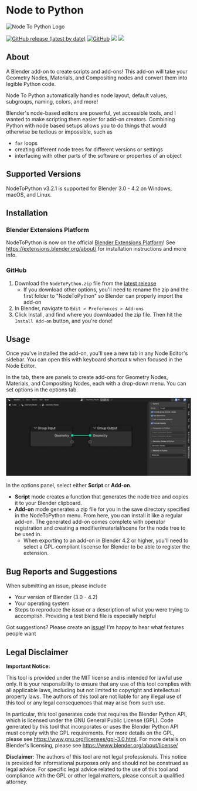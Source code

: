 # Node to Python

![Node To Python Logo](./img/logo.png "Node To Python Logo")

[![GitHub release (latest by date)](https://img.shields.io/github/v/release/BrendanParmer/NodeToPython)](https://github.com/BrendanParmer/NodeToPython/releases) [![GitHub](https://img.shields.io/github/license/BrendanParmer/NodeToPython)](https://github.com/BrendanParmer/NodeToPython/blob/main/LICENSE) ![](https://visitor-badge.laobi.icu/badge?page_id=BrendanParmer.NodeToPython) ![](https://img.shields.io/github/downloads/BrendanParmer/NodeToPython/total.svg)
 
## About
A Blender add-on to create scripts and add-ons! This add-on will take your Geometry Nodes, Materials, and Compositing nodes and convert them into legible Python code.

Node To Python automatically handles node layout, default values, subgroups, naming, colors, and more! 

Blender's node-based editors are powerful, yet accessible tools, and I wanted to make scripting them easier for add-on creators. Combining Python with node based setups allows you to do things that would otherwise be tedious or impossible, such as
* `for` loops
* creating different node trees for different versions or settings
* interfacing with other parts of the software or properties of an object

## Supported Versions
NodeToPython v3.2.1 is supported for Blender 3.0 - 4.2 on Windows, macOS, and Linux.

## Installation
### Blender Extensions Platform
NodeToPython is now on the official [Blender Extensions Platform](https://extensions.blender.org/add-ons/node-to-python/)! See https://extensions.blender.org/about/ for installation instructions and more info. 

### GitHub
1. Download the `NodeToPython.zip` file from the [latest release](https://github.com/BrendanParmer/NodeToPython/releases)
    * If you download other options, you'll need to rename the zip and the first folder to "NodeToPython" so Blender can properly import the add-on
2. In Blender, navigate to `Edit > Preferences > Add-ons`
3. Click Install, and find where you downloaded the zip file. Then hit the `Install Add-on` button, and you're done!

## Usage
Once you've installed the add-on, you'll see a new tab in any Node Editor's sidebar. You can open this with keyboard shortcut `N` when focused in the Node Editor.

In the tab, there are panels to create add-ons for Geometry Nodes, Materials, and Compositing Nodes, each with a drop-down menu. You can set options in the options tab.

![Add-on Location](./img/NodeToPython_Location.png "Add-on Location")

In the options panel, select either **Script** or **Add-on**. 
* **Script** mode creates a function that generates the node tree and copies it to your Blender clipboard.
* **Add-on** mode generates a zip file for you in the save directory specified in the NodeToPython menu. From here, you can install it like a regular add-on. The generated add-on comes complete with operator registration and creating a modifier/material/scene for the node tree to be used in.
    * When exporting to an add-on in Blender 4.2 or higher, you'll need to select a GPL-compliant liscense for Blender to be able to register the extension.

## Bug Reports and Suggestions

When submitting an issue, please include 

* Your version of Blender (3.0 - 4.2)
* Your operating system
* Steps to reproduce the issue or a description of what you were trying to accomplish. Providing a test blend file is especially helpful

Got suggestions? Please create an [issue](https://github.com/BrendanParmer/NodeToPython/issues)! I'm happy to hear what features people want

## Legal Disclaimer

**Important Notice:**

This tool is provided under the MIT license and is intended for lawful use only. It is your responsibility to ensure that any use of this tool complies with all applicable laws, including but not limited to copyright and intellectual property laws. The authors of this tool are not liable for any illegal use of this tool or any legal consequences that may arise from such use.

In particular, this tool generates code that requires the Blender Python API, which is licensed under the GNU General Public License (GPL). Code generated by this tool that incorporates or uses the Blender Python API must comply with the GPL requirements. For more details on the GPL, please see https://www.gnu.org/licenses/gpl-3.0.html. For more details on Blender's licensing, please see https://www.blender.org/about/license/

**Disclaimer**: The authors of this tool are not legal professionals. This notice is provided for informational purposes only and should not be construed as legal advice. For specific legal advice related to the use of this tool and compliance with the GPL or other legal matters, please consult a qualified attorney.
